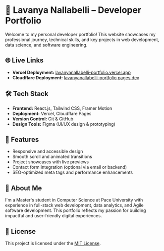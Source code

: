 # 💼 Lavanya Nallabelli – Developer Portfolio

Welcome to my personal developer portfolio! This website showcases my professional journey, technical skills, and key projects in web development, data science, and software engineering.

## 🌐 Live Links

- **Vercel Deployment:** [lavanyanallabelli-portfolio.vercel.app](https://lavanyanallabelli-portfolio-a19bru0xm.vercel.app/)
- **Cloudflare Deployment:** [lavanyanallabelli-portfolio.pages.dev](https://0a5f8910.lavanyanallabelli-portfolio.pages.dev/)


## 🛠️ Tech Stack

- **Frontend:** React.js, Tailwind CSS, Framer Motion
- **Deployment:** Vercel, Cloudflare Pages
- **Version Control:** Git & GitHub
- **Design Tools:** Figma (UI/UX design & prototyping)

## 🚀 Features

- Responsive and accessible design
- Smooth scroll and animated transitions
- Project showcases with live previews
- Contact form integration (optional via email or backend)
- SEO-optimized meta tags and performance enhancements

## 🧠 About Me

I'm a Master's student in Computer Science at Pace University with experience in full-stack web development, data analytics, and Agile software development. This portfolio reflects my passion for building impactful and user-friendly digital experiences.

## 📜 License

This project is licensed under the [MIT License](https://opensource.org/licenses/MIT).



